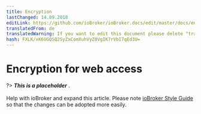 ```yaml
---
title: Encryption
lastChanged: 14.09.2018
editLink: https://github.com/ioBroker/ioBroker.docs/edit/master/docs/en/config/encryption.md
translatedFrom: de
translatedWarning: If you want to edit this document please delete "translatedFrom" field, elsewise this document will be translated automatically again
hash: FXLK/xK6UGQSQ2SyZxComXuhVyZ0VgIK7rVbI7qEd3U=
---
```

# Encryption for web access
?> ***This is a placeholder*** .<br><br> Help with ioBroker and expand this article. Please note [ioBroker Style Guide](https://www.iobroker.net/#de/documentation/community/styleguidedoc.md) so that the changes can be adopted more easily.